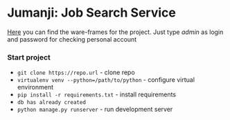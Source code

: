 # Jumanji: Job Search Service

[Here](https://jumanji-worksearch.herokuapp.com) you can find the ware-frames for the project. Just type *admin* as login and password for checking personal account


### Start project
* `git clone https://repo.url` - clone repo
* `virtualenv venv --python=/path/to/python` - configure virtual environment
* `pip install -r requirements.txt` - install requirements
* `db has already created`
* `python manage.py runserver` - run development server

